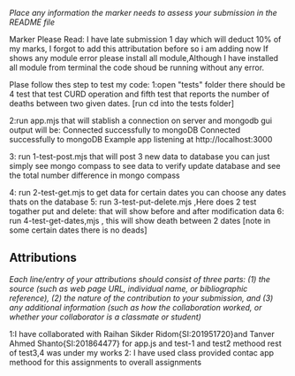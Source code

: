_Place any information the marker needs to assess your submission in the README file_

Marker Please Read:
I have late submission 1 day which will deduct 10% of my marks, I forgot to add this attributation before so i am adding now 
If shows any module error please install all module,Although I have installed all module from terminal the code shoud be running without any error.

Plase follow thes step to test my code:
1:open "tests" folder there should be 4 test that test CURD operation and  fifth test that reports the number of deaths between two given dates.
  [run cd into the tests folder]
  
 2:run app.mjs that will stablish a connection on server and mongodb gui output will be:
    Connected successfully to mongoDB
    Connected successfully to mongoDB
    Example app listening at http://localhost:3000
    
 3: run 1-test-post.mjs that will post 3 new data to database you can just simply see mongo compass to see data to verify update database and see the total number difference in mongo compass
 
 4: run 2-test-get.mjs to get data for certain dates you can choose any dates thats on the database 
 5: run 3-test-put-delete.mjs ,Here does 2 test togather put and delete:  that will show before and after modification data
 6: run 4-test-get-dates,mjs , this will show death between 2 dates [note in some certain dates there is no deads]













## Attributions

_Each line/entry of your attributions should consist of three parts: (1) the source (such as web page URL, individual name, or bibliographic reference), (2) the nature of the contribution to your submission, and (3) any additional information (such as how the collaboration worked, or whether your collaborator is a classmate or student)_


1:I have collaborated with Raihan Sikder Ridom{SI:201951720}and Tanver Ahmed Shanto{SI:201864477} for app.js and test-1 and test2 methood rest of test3,4 was under my works 
2: I have used class provided contac app methood for this assignments to overall assignments 


